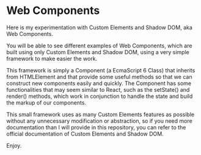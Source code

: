 # Web Components

Here is my experimentation with Custom Elements and Shadow DOM, aka Web Components.

You will be able to see different examples of Web Components, which are built using only Custom Elements and Shadow DOM, using a very simple framework to make easier the work.

This framework is simply a Component (a EcmaScript 6 Class) that inherits from HTMLElement and that provide some useful methods so that we can construct new components easily and quickly. The Component has some functionalities that may seem similar to React, such as the setState() and render() methods, which work in conjunction to handle the state and build the markup of our components.

This small framework uses as many Custom Elements features as possible without any unnecessary modification or abstraction, so if you need more documentation than I will provide in this repository, you can refer to the official documentation of Custom Elements and Shadow DOM.

Enjoy.